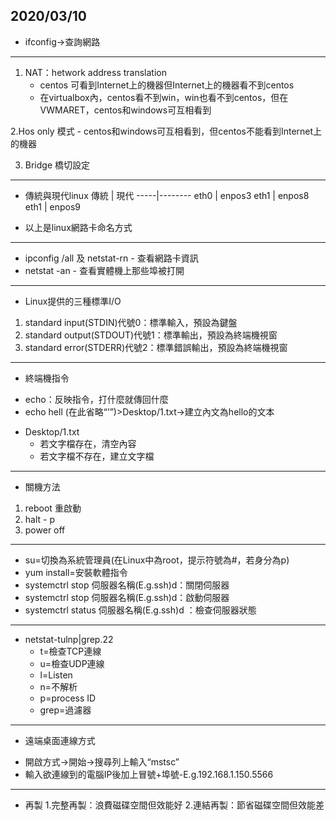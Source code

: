 ## 2020/03/10
* ifconfig→查詢網路
*************************************************
 1. NAT：hetwork address translation
     - centos 可看到Internet上的機器但Internet上的機器看不到centos
     - 在virtualbox內，centos看不到win，win也看不到centos，但在VWMARET，centos和windows可互相看到
 
 2.Hos only 模式
    - centos和windows可互相看到，但centos不能看到Internet上的機器
 
 3. Bridge 橋切設定
 **************************************************
 *  傳統與現代linux
      傳統 | 現代
      -----|--------
      eth0 | enpos3
      eth1 | enpos8
      eth1 | enpos9
   - 以上是linux網路卡命名方式
***************************************************
* ipconfig /all 及 netstat-rn
      -  查看網路卡資訊
* netstat -an
      -  查看實體機上那些埠被打開
 **************************************************
 * Linux提供的三種標準I/O
  1. standard input(STDIN)代號0：標準輸入，預設為鍵盤
  2. standard output(STDOUT)代號1：標準輸出，預設為終端機視窗
  3. standard error(STDERR)代號2：標準錯誤輸出，預設為終端機視窗
 **************************************************
 * 終端機指令
  - echo：反映指令，打什麼就傳回什麼
  - echo hell (在此省略“’”)>Desktop/1.txt→建立內文為hello的文本
 * Desktop/1.txt
    - 若文字檔存在，清空內容
    - 若文字檔不存在，建立文字檔
 **************************************************
 * 關機方法
  1. reboot 重啟動
  2. halt - p 
  3. power off
 ****************************************************
 * su=切換為系統管理員(在Linux中為root，提示符號為#，若身分為p)
 * yum install=安裝軟體指令
 * systemctrl stop 伺服器名稱(E.g.ssh)d：關閉伺服器
 * systemctrl stop 伺服器名稱(E.g.ssh)d：啟動伺服器
 * systemctrl status 伺服器名稱(E.g.ssh)d ：檢查伺服器狀態
 *******************************************************
 * netstat-tulnp|grep.22
    - t=檢查TCP連線
    - u=檢查UDP連線
    - l=Listen 
    - n=不解析
    - p=process ID
    - grep=過濾器
 ********************************************************
 * 遠端桌面連線方式
  - 開啟方式→開始→搜尋列上輸入“mstsc”
  - 輸入欲連線到的電腦IP後加上冒號+埠號-E.g.192.168.1.150.5566
  ********************************************************
  * 再製
    1.完整再製：浪費磁碟空間但效能好
    2.連結再製：節省磁碟空間但效能差
